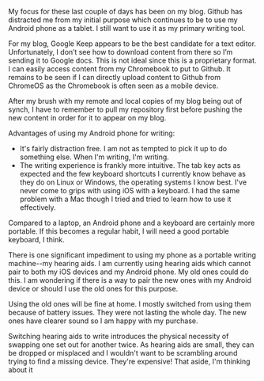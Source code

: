 My focus for these last couple of days has been on my blog. Github has distracted me from my initial purpose which continues to be to use my Android phone as a tablet. I still want to use it as my primary writing tool.

For my blog, Google Keep appears to be the best candidate for a text editor. Unfortunately, I don’t see how to download content from there so I’m sending it to Google docs. This is not ideal since this is a proprietary format. I can easily access content from my Chromebook to put to Github. It remains to be seen if I can directly upload content to Github from ChromeOS as the Chromebook is often seen as a mobile device.

After my brush with my remote and local copies of my blog being out of synch, I have to remember to pull my repository first before pushing the new content in order for it to appear on my blog.

Advantages of using my Android phone for writing:

* It's fairly distraction free. I am not as tempted to pick it up to do something else. When I'm writing, I'm writing.  
* The writing experience is frankly more intuitive. The tab key acts
  as expected and the few keyboard shortcuts I currently know behave
  as they do on Linux or Windows, the operating systems I know best. I've never come to grips with using iOS with a keyboard. I had the same problem with a Mac though I tried and tried to learn how to use it effectively.

Compared to a laptop, an Android phone and a keyboard are certainly more portable. If this becomes a regular habit, I will need a good portable keyboard, I think.

There is one significant impediment to using my phone as a portable writing machine--my hearing aids. I am currently using hearing aids which cannot pair to both my iOS devices and my Android phone. My old ones could do this. I am wondering if there is a way to pair the new ones with my Android device or should I use the old ones for this purpose.

Using the old ones will be fine at home. I mostly switched from using them because of battery issues. They were not lasting the whole day. The new ones have clearer sound so I am happy with my purchase.

Switching hearing aids to write introduces the physical necessity of
swapping one set out for another twice. As hearing aids are small,
they can be dropped or misplaced and I wouldn't want to be scrambling around trying to find a missing device. They're expensive\! That aside, I'm thinking about it
